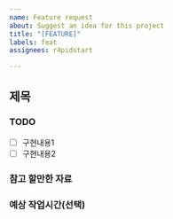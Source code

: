 ```yaml
---
name: Feature request
about: Suggest an idea for this project
title: "[FEATURE]"
labels: feat
assignees: r4pidstart

---
```


## 제목

### TODO
- [ ] 구현내용1
- [ ] 구현내용2

### 참고 할만한 자료

### 예상 작업시간(선택)
